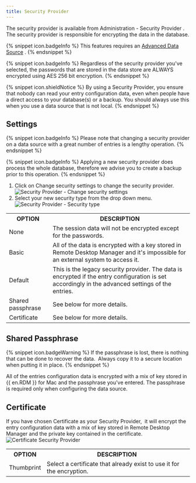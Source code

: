 ```yaml
---
title: Security Provider
---
```

The security provider is available from Administration - Security Provider . The security provider is responsible for encrypting the data in the database. 

{% snippet icon.badgeInfo %} 
This features requires an [Advanced Data Source](/rdm/mac/data-sources/data-sources-types/advanced-data-sources/) . 
{% endsnippet %}
 
{% snippet icon.badgeInfo %} 
Regardless of the security provider you&apos;ve selected, the passwords that are stored in the data store are ALWAYS encrypted using AES 256 bit encryption. 
{% endsnippet %}
 
{% snippet icon.shieldNotice %} 
By using a Security Provider, you ensure that nobody can read your entry configuration data, even when people have a direct access to your database(s) or a backup. You should always use this when you use a data source that is not local. 
{% endsnippet %}
 
## Settings 

{% snippet icon.badgeInfo %} 
Please note that changing a security provider on a data source with a great number of entries is a lengthy operation. 
{% endsnippet %}
 
{% snippet icon.badgeInfo %} 
Applying a new security provider does process the whole database, therefore we advise you to create a backup prior to this operation. 
{% endsnippet %}
 
1. Click on Change security settings to change the security provider.  
![Security Provider - Change security settings](/img/en/rdm/mac/clip10378.png) 
1. Select your new security type from the drop down menu.  
![Security Provider - Security type](/img/en/rdm/mac/clip10379.png) 

<table>
	<tr>
		<th>
OPTION 
		</th>
		<th>
DESCRIPTION 
		</th>
	</tr>
	<tr>
		<td>
None 
		</td>
		<td>
The session data will not be encrypted except for the passwords. 
		</td>
	</tr>
	<tr>
		<td>
Basic 
		</td>
		<td>
All of the data is encrypted with a key stored in Remote Desktop Manager and it&apos;s impossible for an external system to access it. 
		</td>
	</tr>
	<tr>
		<td>
Default 
		</td>
		<td>
This is the legacy security provider. The data is encrypted if the entry configuration is set accordingly in the advanced settings of the entries. 
		</td>
	</tr>
	<tr>
		<td>
Shared passphrase 
		</td>
		<td>
See below for more details. 
		</td>
	</tr>
	<tr>
		<td>
Certificate 
		</td>
		<td>
See below for more details. 
		</td>
	</tr>
</table>

## Shared Passphrase 

{% snippet icon.badgeWarning %} 
If the passphrase is lost, there is nothing that can be done to recover the data. &#160;Always copy it to a secure location when putting it in place. 
{% endsnippet %}
 
All of the entries configuration data is encrypted with a mix of key stored in {{ en.RDM }} for Mac and the passphrase you&apos;ve entered. The passphrase is required only when configuring the data source. 

## Certificate 

If you have chosen Certificate as your Security Provider, &#160;it will encrypt the entry configuration data with a mix of key stored in Remote Desktop Manager and the private key contained in the certificate.  
![Certificate Security Provider](/img/en/rdm/mac/clip10380.png) 

<table>
	<tr>
		<th>
OPTION 
		</th>
		<th>
DESCRIPTION 
		</th>
	</tr>
	<tr>
		<td>
Thumbprint 
		</td>
		<td>
Select a certificate that already exist to use it for the encryption. 
		</td>
	</tr>
</table>


